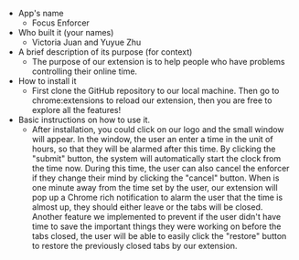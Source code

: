- App's name
    - Focus Enforcer
- Who built it (your names)
    - Victoria Juan and Yuyue Zhu
- A brief description of its purpose (for context)
    - The purpose of our extension is to help people who have problems controlling their online time. 
- How to install it
    - First clone the GitHub repository to our local machine. Then go to chrome:extensions to reload our extension, then you are free to explore all the features!
- Basic instructions on how to use it.
    - After installation, you could click on our logo and the small window will appear. In the window, the user an enter a time in the unit of hours, so that they will be alarmed after this time. By clicking the "submit" button, the system will automatically start the clock from the time now. During this time, the user can also cancel the enforcer if they change their mind by clicking the "cancel" button. When is one minute away from the time set by the user, our extension will pop up a Chrome rich notification to alarm the user that the time is almost up, they should either leave or the tabs will be closed. Another feature we implemented to prevent if the user didn't have time to save the important things they were working on before the tabs closed, the user will be able to easily click the "restore" button to restore the previously closed tabs by our extension.